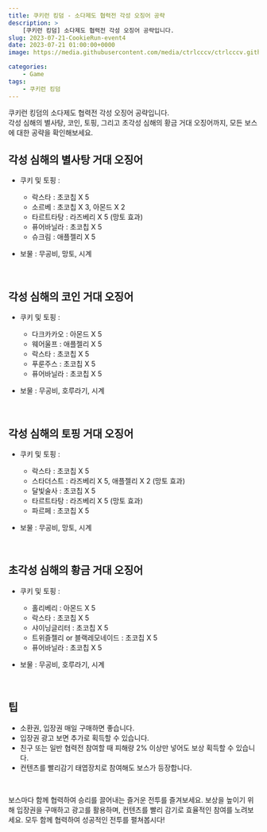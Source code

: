 ```yaml
---
title: 쿠키런 킹덤 - 소다제도 협력전 각성 오징어 공략
description: >  
    [쿠키런 킹덤] 소다제도 협력전 각성 오징어 공략입니다.
slug: 2023-07-21-CookieRun-event4
date: 2023-07-21 01:00:00+0000
image: https://media.githubusercontent.com/media/ctrlcccv/ctrlcccv.github.io/master/assets/img/post/CookieRun-event4.webp

categories:
    - Game
tags:
    - 쿠키런 킹덤
---
```

쿠키런 킹덤의 소다제도 협력전 각성 오징어 공략입니다.  
각성 심해의 별사탕, 코인, 토핑, 그리고 초각성 심해의 황금 거대 오징어까지, 모든 보스에 대한 공략을 확인해보세요.  

## 각성 심해의 별사탕 거대 오징어
* 쿠키 및 토핑 :  

  * 락스타 : 초코칩 X 5  
  * 소르베 : 초코칩 X 3, 아몬드 X 2  
  * 타르트타탕 : 라즈베리 X 5 (망토 효과)  
  * 퓨어바닐라 : 초코칩 X 5  
  * 슈크림 : 애플젤리 X 5  
* 보물 : 무공비, 망토, 시계  
<br>

## 각성 심해의 코인 거대 오징어
* 쿠키 및 토핑 :  

  * 다크카카오 : 아몬드 X 5  
  * 웨어울프 : 애플젤리 X 5  
  * 락스타 : 초코칩 X 5  
  * 푸룬주스 : 초코칩 X 5  
  * 퓨어바닐라 : 초코칩 X 5  
* 보물 : 무공비, 호루라기, 시계  
<br>

## 각성 심해의 토핑 거대 오징어
* 쿠키 및 토핑 :  

  * 락스타 : 초코칩 X 5  
  * 스타더스트 : 라즈베리 X 5, 애플젤리 X 2 (망토 효과)  
  * 달빛술사 : 초코칩 X 5  
  * 타르트타탕 : 라즈베리 X 5 (망토 효과)  
  * 파르페 : 초코칩 X 5  
* 보물 : 무공비, 망토, 시계  
<br>

## 초각성 심해의 황금 거대 오징어
* 쿠키 및 토핑 :  

  * 홀리베리 : 아몬드 X 5  
  * 락스타 : 초코칩 X 5  
  * 샤이닝글리터 : 초코칩 X 5  
  * 트위즐젤리 or 블랙레모네이드 : 초코칩 X 5  
  * 퓨어바닐라 : 초코칩 X 5  
* 보물 : 무공비, 호루라기, 시계  
<br>

## 팁
* 소환권, 입장권 매일 구매하면 좋습니다.  
* 입장권 광고 보면 추가로 획득할 수 있습니다.  
* 친구 또는 일반 협력전 참여할 때 피해량 2% 이상만 넣어도 보상 획득할 수 있습니다.  
* 컨텐츠를 빨리감기 태엽장치로 참여해도 보스가 등장합니다.  
<br>

보스마다 함께 협력하여 승리를 끌어내는 즐거운 전투를 즐겨보세요. 보상을 높이기 위해 입장권을 구매하고 광고를 활용하며, 컨텐츠를 빨리 감기로 효율적인 참여를 노려보세요. 모두 함께 협력하여 성공적인 전투를 펼쳐봅시다!  